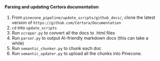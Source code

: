 #### Parsing and updating Certora documentation

1. From `pinecone_pipeline/update_scripts/github_docs/`, clone the latest version of `https://github.com/Certora/Documentation`
2. `cd` into `update_scripts`
3. Run `scraper.py` to convert all the docs to .html files
4. Run `parser.py` to output AI-friendly markdown docs (this can take a while)
5. Run `semantic_chunker.py` to chunk each doc
6. Run `semantic_updater.py` to upload all the chunks into Pinecone.